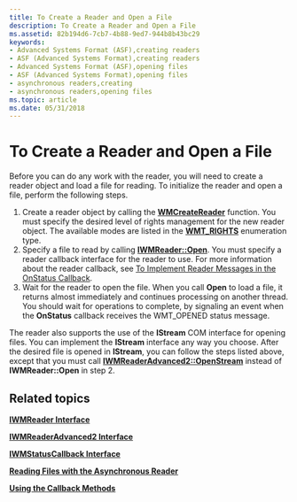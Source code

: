 ```yaml
---
title: To Create a Reader and Open a File
description: To Create a Reader and Open a File
ms.assetid: 82b194d6-7cb7-4b88-9ed7-944b8b43bc29
keywords:
- Advanced Systems Format (ASF),creating readers
- ASF (Advanced Systems Format),creating readers
- Advanced Systems Format (ASF),opening files
- ASF (Advanced Systems Format),opening files
- asynchronous readers,creating
- asynchronous readers,opening files
ms.topic: article
ms.date: 05/31/2018
---
```


# To Create a Reader and Open a File

Before you can do any work with the reader, you will need to create a reader object and load a file for reading. To initialize the reader and open a file, perform the following steps.

1.  Create a reader object by calling the [**WMCreateReader**](/previous-versions/windows/desktop/api/Wmsdkidl/nf-wmsdkidl-wmcreatereader) function. You must specify the desired level of rights management for the new reader object. The available modes are listed in the [**WMT\_RIGHTS**](/previous-versions/windows/desktop/api/Wmsdkidl/ne-wmsdkidl-wmt_rights) enumeration type.
2.  Specify a file to read by calling [**IWMReader::Open**](/previous-versions/windows/desktop/api/Wmsdkidl/nf-wmsdkidl-iwmreader-open). You must specify a reader callback interface for the reader to use. For more information about the reader callback, see [To Implement Reader Messages in the OnStatus Callback](to-implement-reader-messages-in-the-onstatus-callback.md).
3.  Wait for the reader to open the file. When you call **Open** to load a file, it returns almost immediately and continues processing on another thread. You should wait for operations to complete, by signaling an event when the **OnStatus** callback receives the WMT\_OPENED status message.

The reader also supports the use of the **IStream** COM interface for opening files. You can implement the **IStream** interface any way you choose. After the desired file is opened in **IStream**, you can follow the steps listed above, except that you must call [**IWMReaderAdvanced2::OpenStream**](/previous-versions/windows/desktop/api/Wmsdkidl/nf-wmsdkidl-iwmreaderadvanced2-openstream) instead of **IWMReader::Open** in step 2.

## Related topics

<dl> <dt>

[**IWMReader Interface**](/previous-versions/windows/desktop/api/wmsdkidl/nn-wmsdkidl-iwmreader)
</dt> <dt>

[**IWMReaderAdvanced2 Interface**](/previous-versions/previous-versions/windows/desktop/api/wmsdkidl/nn-wmsdkidl-iwmreaderadvanced2)
</dt> <dt>

[**IWMStatusCallback Interface**](/previous-versions/windows/desktop/api/wmsdkidl/nn-wmsdkidl-iwmstatuscallback)
</dt> <dt>

[**Reading Files with the Asynchronous Reader**](reading-files-with-the-asynchronous-reader.md)
</dt> <dt>

[**Using the Callback Methods**](using-the-callback-methods.md)
</dt> </dl>

 

 




